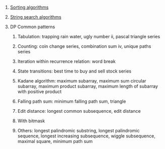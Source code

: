 1. [Sorting algorithms](https://en.wikipedia.org/wiki/Sorting_algorithm)

2. [String search algorithms](https://en.wikipedia.org/wiki/String-searching_algorithm)

3. DP Common patterns

   1. Tabulation: trapping rain water, ugly number ii, pascal triangle series

   2. Counting: coin change series, combination sum iv, unique paths series

   3. Iteration within recurrence relation: word break

   4. State transitions: best time to buy and sell stock series

   5. Kadane algorithm: maximum subarray,
                        maximum sum circular subarray,
                        maximum product subarray,
                        maximum length of subarray with positive product

   6. Falling path sum: minimum falling path sum, triangle

   7. Edit distance: longest common subsequence, edit distance

   8. With bitmask

   9. Others: longest palindromic substring,
              longest palindromic sequence,
              longest increasing subsequence,
              wiggle subsequence,
              maximal square,
              minimum path sum
